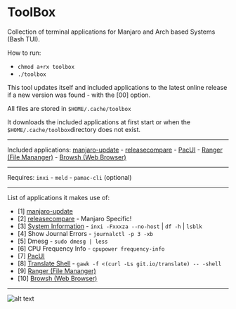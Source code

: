 # ToolBox
Collection of terminal applications for Manjaro and Arch based Systems (Bash TUI).

How to run:
- ```chmod a+rx toolbox```
- ```./toolbox```

This tool updates itself and included applications to the latest online release if a new version was found - with the [00] option.

All files are stored in ``` $HOME/.cache/toolbox ```

It downloads the included applications at first start or when the ``` $HOME/.cache/toolbox ```directory does not exist.

---

Included applications: [manjaro-update](https://github.com/puxplaying/manjaro-update/blob/master/README.md) - [releasecompare](https://github.com/puxplaying/releasecompare/blob/master/README.md) - [PacUI](https://github.com/excalibur1234/pacui/blob/master/README.md) - [Ranger (File Mananger)](https://github.com/ranger/ranger/blob/master/README.md) - [Browsh (Web Browser)](https://github.com/browsh-org/browsh/blob/master/README.md)

---

Requires: ```inxi``` - ```meld``` - ```pamac-cli``` (optional)

---

List of applications it makes use of:

- [1] [manjaro-update](https://github.com/puxplaying/manjaro-update/blob/master/README.md)
- [2] [releasecompare](https://github.com/puxplaying/releasecompare/blob/master/README.md) - Manjaro Specific!
- [3] [System Information](https://github.com/smxi/inxi/blob/master/README.txt) - ```inxi -Fxxxza --no-host``` | ```df -h``` | ```lsblk```
- [4] Show Journal Errors - ```journalctl -p 3 -xb```
- [5] Dmesg - ```sudo dmesg | less```
- [6] CPU Frequency Info - ```cpupower frequency-info```
- [7] [PacUI](https://github.com/excalibur1234/pacui/blob/master/README.md)
- [8] [Translate Shell](https://github.com/soimort/translate-shell/blob/develop/README.md) - ```gawk -f <(curl -Ls git.io/translate) -- -shell```
- [9] [Ranger (File Mananger)](https://github.com/ranger/ranger/blob/master/README.md)
- [10] [Browsh (Web Browser)](https://github.com/browsh-org/browsh/blob/master/README.md)

---

![alt text](https://github.com/puxplaying/ToolBox/blob/master/1.png)
